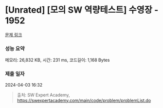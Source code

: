# [Unrated] [모의 SW 역량테스트] 수영장 - 1952 

[문제 링크](https://swexpertacademy.com/main/code/problem/problemDetail.do?contestProbId=AV5PpFQaAQMDFAUq) 

### 성능 요약

메모리: 26,832 KB, 시간: 231 ms, 코드길이: 1,168 Bytes

### 제출 일자

2024-04-03 16:32



> 출처: SW Expert Academy, https://swexpertacademy.com/main/code/problem/problemList.do